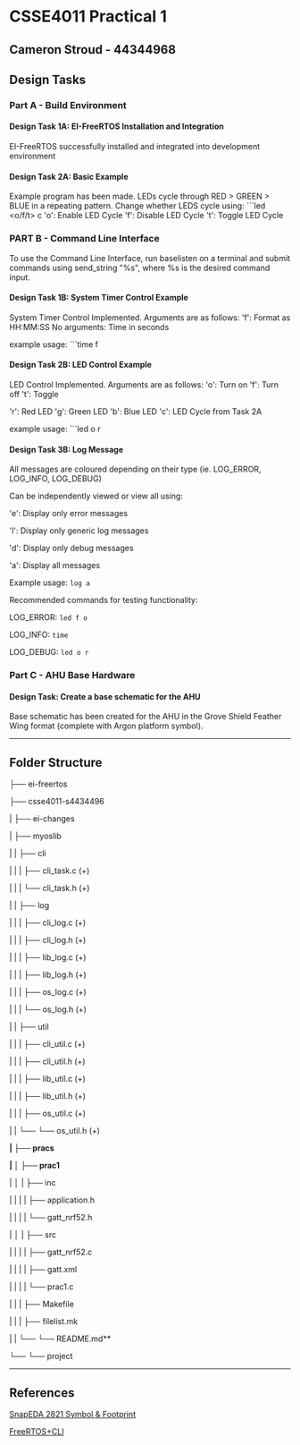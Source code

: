 # CSSE4011 Practical 1

## Cameron Stroud - 44344968


## Design Tasks

### Part A - Build Environment


#### Design Task 1A: EI-FreeRTOS Installation and Integration

EI-FreeRTOS successfully installed and integrated into development environment


#### Design Task 2A: Basic Example

Example program has been made. LEDs cycle through RED > GREEN > BLUE in a repeating pattern.
Change whether LEDS cycle using: ```led <o/f/t> c
'o': Enable LED Cycle
'f': Disable LED Cycle
't': Toggle LED Cycle

### PART B - Command Line Interface

To use the Command Line Interface, run baselisten on a terminal and submit commands using
send_string "%s", where %s is the desired command input.


#### Design Task 1B: System Timer Control Example

System Timer Control Implemented. Arguments are as follows:
'f': Format as HH:MM:SS
No arguments: Time in seconds

example usage: ```time f


#### Design Task 2B: LED Control Example

LED Control Implemented. Arguments are as follows:
'o': Turn on
'f': Turn off
't': Toggle

'r': Red LED
'g': Green LED
'b': Blue LED
'c': LED Cycle from Task 2A

example usage: ```led o r


#### Design Task 3B: Log Message

All messages are coloured depending on their type (ie. LOG_ERROR, LOG_INFO, LOG_DEBUG)


Can be independently viewed or view all using:

'e': Display only error messages

'l': Display only generic log messages

'd': Display only debug messages

'a': Display all messages


Example usage: `log a`

Recommended commands for testing functionality:

LOG_ERROR:  `led f o`

LOG_INFO:   `time`

LOG_DEBUG:  `led o r`


### Part C - AHU Base Hardware

#### Design Task: Create a base schematic for the AHU

Base schematic has been created for the AHU in the Grove Shield Feather Wing format (complete with Argon platform symbol).

---

## Folder Structure

├── ei-freertos

├── csse4011-s4434496

|    ├── ei-changes

|    ├── myoslib

|   |   ├── cli

|   |   |   ├── cli_task.c  (+)

|   |   |   └── cli_task.h  (+)

|   |   ├── log

|   |   |   ├── cli_log.c   (+)

|   |   |   ├── cli_log.h   (+)

|   |   |   ├── lib_log.c   (+)

|   |   |   ├── lib_log.h   (+)

|   |   |   ├── os_log.c    (+)

|   |   |   └── os_log.h    (+)

|   |   ├── util

|   |   |   ├── cli_util.c  (+)

|   |   |   ├── cli_util.h  (+)

|   |   |   ├── lib_util.c  (+)

|   |   |   ├── lib_util.h  (+)

|   |   |   ├── os_util.c   (+)

|   |   └── └── os_util.h   (+)

**|   ├── pracs**

**|   │   ├── prac1**     

|   │   |   ├── inc

|   |   |   |   ├── application.h

|   |   |   |   └── gatt_nrf52.h

|   │   |   ├── src

|   |   |   |   ├── gatt_nrf52.c

|   |   |   |   ├── gatt.xml

|   |   |   |   └── prac1.c

|   |   |   ├── Makefile

|   |   |   ├── filelist.mk

|   |   └── └── README.md**

└── └── project

---

## References

[SnapEDA 2821 Symbol & Footprint](https://www.snapeda.com/parts/2821/Adafruit%20Industries%20LLC/view-part/)

[FreeRTOS+CLI](https://www.freertos.org/FreeRTOS-Plus/FreeRTOS_Plus_CLI/Download_FreeRTOS_Plus_CLI.html)